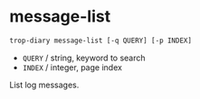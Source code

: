 # message-list

```bash
trop-diary message-list [-q QUERY] [-p INDEX]
```

* `QUERY` / string, keyword to search
* `INDEX` / integer, page index

List log messages.
